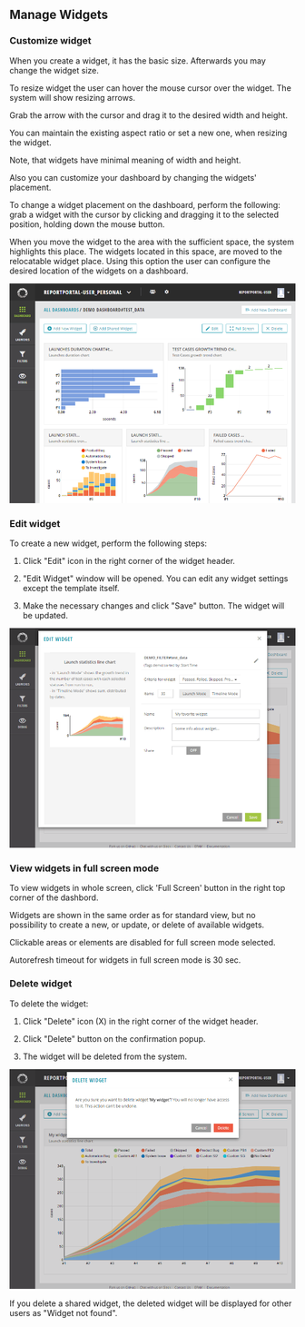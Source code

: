 Manage Widgets
-------

### Customize widget

When you create a widget, it has the basic size. Afterwards you may change the widget size.

To resize widget the user can hover the mouse cursor over the widget. The system will show resizing arrows.

Grab the arrow with the cursor and drag it to the desired width and height.

You can maintain the existing aspect ratio or set a new one, when resizing the widget.

Note, that widgets have minimal meaning of width and height.

Also you can customize your dashboard by changing the widgets' placement.

To change a widget placement on the dashboard, perform the following: grab a widget with the cursor by clicking and dragging it to the selected position, holding down the mouse button.

When you move the widget to the area with the sufficient space, the system highlights this place.
The widgets located in this space, are moved to the relocatable widget place. Using this option the user can configure the desired location of the widgets on a dashboard.

[ ![Image](Images/userGuide/widgets/customizeWidget.png) ](https://youtu.be/6nPsNI2v_po)

### Edit widget

To create a new widget, perform the following steps:

1. Click "Edit" icon in the right corner of the widget header.

2. "Edit Widget" window will be opened. You can edit any widget settings except the template itself.

3. Make the necessary changes and click "Save" button. The widget will be updated.

[ ![Image](Images/userGuide/widgets/editWidget.png) ](https://youtu.be/VlpvP7IIEoY)

### View widgets in full screen mode

To view widgets in whole screen, click 'Full Screen' button in the right top corner of the dashbord.

Widgets are shown in the same order as for standard view, but no possibility to create a new, or update, or delete of available widgets.

Clickable areas or elements are disabled for full screen mode selected. 

Autorefresh timeout for widgets in full screen mode is 30 sec.


### Delete widget

To delete the widget: 

1. Click "Delete" icon (X) in the right corner of the widget header.

2. Click "Delete" button on the confirmation popup.

3. The widget will be deleted from the system.

[ ![Image](Images/userGuide/widgets/deleteWidget.png) ](https://youtu.be/BrY6BnW7aAE)

If you delete a shared widget, the deleted widget will be displayed for other
users as "Widget not found".